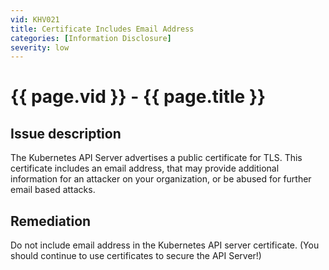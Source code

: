 ```yaml
---
vid: KHV021
title: Certificate Includes Email Address
categories: [Information Disclosure]
severity: low
---
```


# {{ page.vid }} - {{ page.title }}

## Issue description

The Kubernetes API Server advertises a public certificate for TLS. This certificate includes an email address, that may provide additional information for an attacker on your organization, or be abused for further email based attacks. 

## Remediation

Do not include email address in the Kubernetes API server certificate. (You should continue to use certificates to secure the API Server!)
